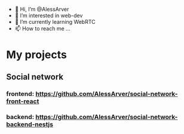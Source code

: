 - 👋 Hi, I’m @AlessArver
- 👀 I’m interested in web-dev
- 🌱 I’m currently learning WebRTC
- 📫 How to reach me ...

# My projects

## Social network
### frontend: https://github.com/AlessArver/social-network-front-react
### backend: https://github.com/AlessArver/social-network-backend-nestjs

<!---
AlessArver/AlessArver is a ✨ special ✨ repository because its `README.md` (this file) appears on your GitHub profile.
You can click the Preview link to take a look at your changes.
--->
